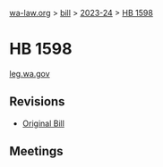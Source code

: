 [wa-law.org](/) > [bill](/bill/) > [2023-24](/bill/2023-24/) > [HB 1598](/bill/2023-24/hb/1598/)

# HB 1598
[leg.wa.gov](https://app.leg.wa.gov/billsummary?BillNumber=1598&Year=2023&Initiative=false)

## Revisions
* [Original Bill](1/)

## Meetings